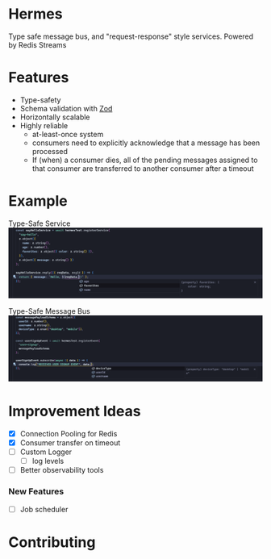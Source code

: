 # Hermes

Type safe message bus, and "request-response" style services. Powered by Redis Streams

# Features

- Type-safety
- Schema validation with [Zod](https://github.com/colinhacks/zod)
- Horizontally scalable
- Highly reliable
  - at-least-once system
  - consumers need to explicitly acknowledge that a message has been processed
  - If (when) a consumer dies, all of the pending messages assigned to that consumer are transferred to another consumer after a timeout

# Example

Type-Safe Service
![Type Safe Service Example](static/type-safe-service-exmaple.png)

Type-Safe Message Bus
![Type-Safe Message Bus](static/type-safe-messaege-bus-exmaple.png)

# Improvement Ideas

- [x] Connection Pooling for Redis
- [x] Consumer transfer on timeout
- [ ] Custom Logger
  - [ ] log levels
- [ ] Better observability tools

### New Features

- [ ] Job scheduler

# Contributing
